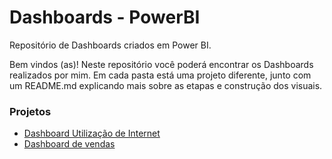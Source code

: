 # Dashboards - PowerBI
Repositório de Dashboards criados em Power BI.

Bem vindos (as)! Neste repositório você poderá encontrar os Dashboards realizados por mim. 
Em cada pasta está uma projeto diferente, junto com um README.md explicando mais sobre as etapas e construção dos visuais.

### Projetos
- [Dashboard Utilização de Internet](https://github.com/cibelenay/dashboar-powerBI/tree/main/Acesso%20a%20Internet)
- [Dashboard de vendas](https://github.com/cibelenay/dashboar-powerBI/tree/main/Vendas)
